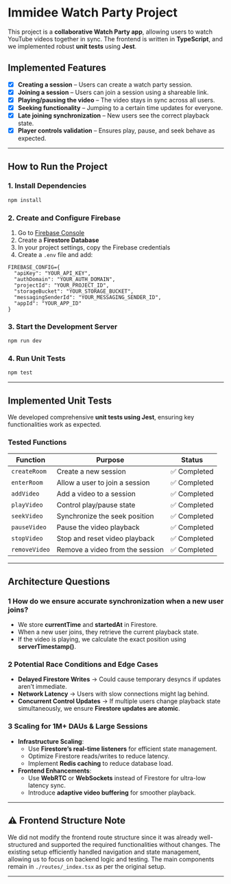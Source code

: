 
# Immidee Watch Party Project

This project is a **collaborative Watch Party app**, allowing users to watch YouTube videos together in sync. The frontend is written in **TypeScript**, and we implemented robust **unit tests** using **Jest**.

## Implemented Features
- [x] **Creating a session** – Users can create a watch party session.
- [x] **Joining a session** – Users can join a session using a shareable link.
- [x] **Playing/pausing the video** – The video stays in sync across all users.
- [x] **Seeking functionality** – Jumping to a certain time updates for everyone.
- [x] **Late joining synchronization** – New users see the correct playback state.
- [x] **Player controls validation** – Ensures play, pause, and seek behave as expected.

---

## How to Run the Project

### **1. Install Dependencies**
```sh
npm install
```

### **2. Create and Configure Firebase**

1. Go to [Firebase Console](https://console.firebase.google.com)
2. Create a **Firestore Database**
3. In your project settings, copy the Firebase credentials
4. Create a `.env` file and add:

```env
FIREBASE_CONFIG={
  "apiKey": "YOUR_API_KEY",
  "authDomain": "YOUR_AUTH_DOMAIN",
  "projectId": "YOUR_PROJECT_ID",
  "storageBucket": "YOUR_STORAGE_BUCKET",
  "messagingSenderId": "YOUR_MESSAGING_SENDER_ID",
  "appId": "YOUR_APP_ID"
}
```

### **3. Start the Development Server**

```sh
npm run dev
```

### **4. Run Unit Tests**

```sh
npm test
```

---

## Implemented Unit Tests

We developed comprehensive **unit tests using Jest**, ensuring key functionalities work as expected.

### **Tested Functions**

| Function      | Purpose                         | Status      |
| ------------- | ------------------------------- | ----------- |
| `createRoom`  | Create a new session            | ✅ Completed |
| `enterRoom`   | Allow a user to join a session  | ✅ Completed |
| `addVideo`    | Add a video to a session        | ✅ Completed |
| `playVideo`   | Control play/pause state        | ✅ Completed |
| `seekVideo`   | Synchronize the seek position   | ✅ Completed |
| `pauseVideo`  | Pause the video playback        | ✅ Completed |
| `stopVideo`   | Stop and reset video playback   | ✅ Completed |
| `removeVideo` | Remove a video from the session | ✅ Completed |

---

## Architecture Questions

### 1️ **How do we ensure accurate synchronization when a new user joins?**

- We store **currentTime** and **startedAt** in Firestore.
- When a new user joins, they retrieve the current playback state.
- If the video is playing, we calculate the exact position using **serverTimestamp()**.

### 2️ **Potential Race Conditions and Edge Cases**

- **Delayed Firestore Writes** → Could cause temporary desyncs if updates aren’t immediate.
- **Network Latency** → Users with slow connections might lag behind.
- **Concurrent Control Updates** → If multiple users change playback state simultaneously, we ensure **Firestore updates are atomic**.

### 3️ **Scaling for 1M+ DAUs & Large Sessions**

- **Infrastructure Scaling**:
  - Use **Firestore’s real-time listeners** for efficient state management.
  - Optimize Firestore reads/writes to reduce latency.
  - Implement **Redis caching** to reduce database load.
- **Frontend Enhancements**:
  - Use **WebRTC** or **WebSockets** instead of Firestore for ultra-low latency sync.
  - Introduce **adaptive video buffering** for smoother playback.

---

## ⚠️ **Frontend Structure Note**

We did not modify the frontend route structure since it was already well-structured and supported the required functionalities without changes. The existing setup efficiently handled navigation and state management, allowing us to focus on backend logic and testing. The main components remain in `./routes/_index.tsx` as per the original setup.

---

